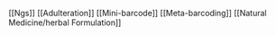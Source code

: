 [[Ngs]]
[[Adulteration]]
[[Mini-barcode]]
[[Meta-barcoding]]
[[Natural Medicine/herbal Formulation]]
